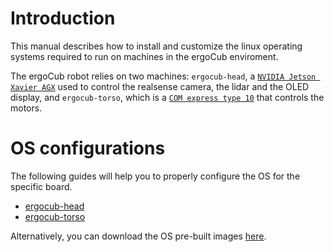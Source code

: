 # Introduction

This manual describes how to install and customize the linux operating systems required to run on machines in the ergoCub enviroment. 

The ergoCub robot relies on two machines: `ergocub-head`, a [`NVIDIA Jetson Xavier AGX`](https://www.nvidia.com/en-us/autonomous-machines/embedded-systems/jetson-xavier-series/) used to control the realsense camera, the lidar and the OLED display, and `ergocub-torso`, which is a [`COM express type 10`](https://www.advantech.com/en-eu/products/0a009637-4f9d-4541-8624-a55de3ffb2a6/som-7583/mod_17ca9251-bdf5-4f74-9256-edd63a373b39) that controls the motors.

# OS configurations

The following guides will help you to properly configure the OS for the specific board.

- [ergocub-head](ergocub_head/jetpack_installation.md)
- [ergocub-torso](ergocub_torso/install_from_scratch.md)

Alternatively, you can download the OS pre-built images [here](../icub_operating_systems/download.md).
